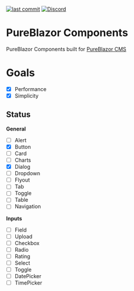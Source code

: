 [![last commit](https://img.shields.io/github/last-commit/pureblazor/components?style=flat-square)](https://github.com/pureblazor/components/commits/main)
[![Discord](https://img.shields.io/discord/984241021225414787?style=flat-square)](https://discord.gg/PeBbYy6WKq)

# PureBlazor Components
PureBlazor Components built for [PureBlazor CMS](https://pureblazor.com)

# Goals
- [x] Performance
- [x] Simplicity

## Status

**General**
- [ ] Alert
- [x] Button
- [ ] Card
- [ ] Charts
- [x] Dialog
- [ ] Dropdown
- [ ] Flyout
- [ ] Tab
- [ ] Toggle
- [ ] Table
- [ ] Navigation

**Inputs**
- [ ] Field
- [ ] Upload
- [ ] Checkbox
- [ ] Radio
- [ ] Rating
- [ ] Select
- [ ] Toggle
- [ ] DatePicker
- [ ] TimePicker 
